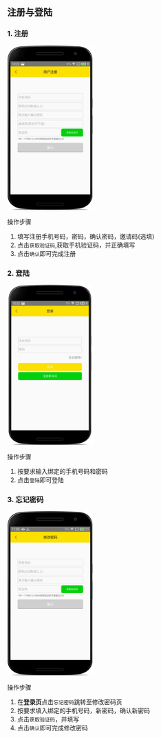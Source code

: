 ## 注册与登陆

### 1. 注册

<img src="./asserts/02-register.png" width="200px">

操作步骤

1. 填写注册手机号码，密码，确认密码，邀请码(选填)
2. 点击`获取验证码`,获取手机验证码，并正确填写
3. 点击`确认`即可完成注册

### 2. 登陆

<img src="./asserts/02-login.png" width="200px">

操作步骤

1. 按要求输入绑定的手机号码和密码
2. 点击`登陆`即可登陆

### 3. 忘记密码

<img src="./asserts/02-reset-password.png" width="200px">

操作步骤

1. 在**登录页**点击`忘记密码`跳转至修改密码页
2. 按要求填入绑定的手机号码，新密码，确认新密码
3. 点击`获取验证码`，并填写
4. 点击`确认`即可完成修改密码

 

